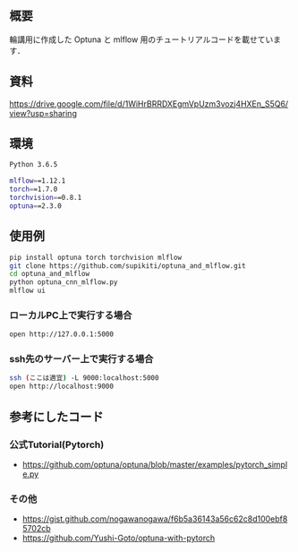 ## 概要
輪講用に作成した Optuna と mlflow 用のチュートリアルコードを載せています．

## 資料
https://drive.google.com/file/d/1WiHrBRRDXEgmVpUzm3vozj4HXEn_S5Q6/view?usp=sharing

## 環境
```bash
Python 3.6.5

mlflow==1.12.1
torch==1.7.0
torchvision==0.8.1
optuna==2.3.0
```

## 使用例

```bash
pip install optuna torch torchvision mlflow
git clone https://github.com/supikiti/optuna_and_mlflow.git
cd optuna_and_mlflow
python optuna_cnn_mlflow.py
mlflow ui
```

### ローカルPC上で実行する場合
```bash
open http://127.0.0.1:5000
```

### ssh先のサーバー上で実行する場合
```bash
ssh (ここは適宜) -L 9000:localhost:5000
open http://localhost:9000
```

## 参考にしたコード

### 公式Tutorial(Pytorch)
- https://github.com/optuna/optuna/blob/master/examples/pytorch_simple.py
### その他
- https://gist.github.com/nogawanogawa/f6b5a36143a56c62c8d100ebf85702cb
- https://github.com/Yushi-Goto/optuna-with-pytorch
